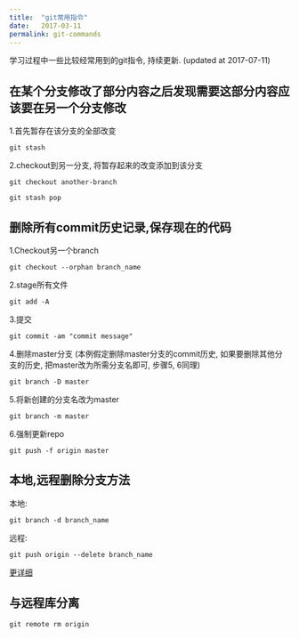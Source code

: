 ```yaml
---
title:  "git常用指令"
date:   2017-03-11
permalink: git-commands
---
```


学习过程中一些比较经常用到的git指令, 持续更新.
(updated at 2017-07-11)

<!-- more -->

## 在某个分支修改了部分内容之后发现需要这部分内容应该要在另一个分支修改

1.首先暂存在该分支的全部改变

`git stash`

2.checkout到另一分支, 将暂存起来的改变添加到该分支

`git checkout another-branch`

`git stash pop`

## 删除所有commit历史记录,保存现在的代码

1.Checkout另一个branch

`git checkout --orphan branch_name`

2.stage所有文件

`git add -A`

3.提交

`git commit -am "commit message"`

4.删除master分支
(本例假定删除master分支的commit历史, 如果要删除其他分支的历史, 把master改为所需分支名即可, 步骤5, 6同理)

`git branch -D master`

5.将新创建的分支名改为master

`git branch -m master`

6.强制更新repo

`git push -f origin master`

## 本地,远程删除分支方法

本地:

`git branch -d branch_name`

远程:

`git push origin --delete branch_name`

[更详细](http://stackoverflow.com/questions/2003505/how-to-delete-a-git-branch-both-locally-and-remotely)

## 与远程库分离

`git remote rm origin`
 
 
